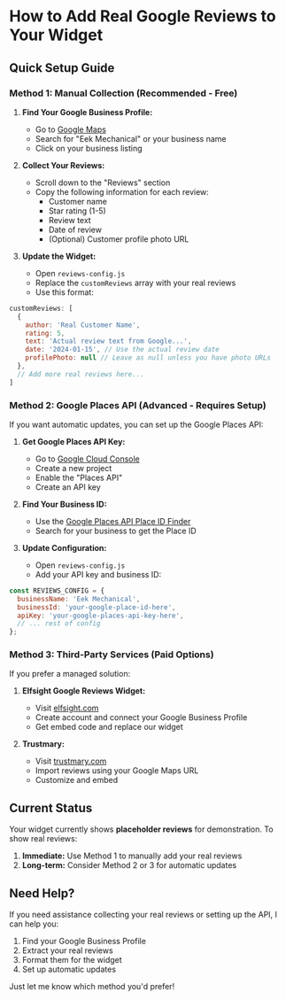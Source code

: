 # How to Add Real Google Reviews to Your Widget

## Quick Setup Guide

### Method 1: Manual Collection (Recommended - Free)

1. **Find Your Google Business Profile:**
   - Go to [Google Maps](https://maps.google.com)
   - Search for "Eek Mechanical" or your business name
   - Click on your business listing

2. **Collect Your Reviews:**
   - Scroll down to the "Reviews" section
   - Copy the following information for each review:
     - Customer name
     - Star rating (1-5)
     - Review text
     - Date of review
     - (Optional) Customer profile photo URL

3. **Update the Widget:**
   - Open `reviews-config.js`
   - Replace the `customReviews` array with your real reviews
   - Use this format:

```javascript
customReviews: [
  {
    author: 'Real Customer Name',
    rating: 5,
    text: 'Actual review text from Google...',
    date: '2024-01-15', // Use the actual review date
    profilePhoto: null // Leave as null unless you have photo URLs
  },
  // Add more real reviews here...
]
```

### Method 2: Google Places API (Advanced - Requires Setup)

If you want automatic updates, you can set up the Google Places API:

1. **Get Google Places API Key:**
   - Go to [Google Cloud Console](https://console.cloud.google.com/)
   - Create a new project
   - Enable the "Places API"
   - Create an API key

2. **Find Your Business ID:**
   - Use the [Google Places API Place ID Finder](https://developers.google.com/maps/documentation/places/web-service/place-id)
   - Search for your business to get the Place ID

3. **Update Configuration:**
   - Open `reviews-config.js`
   - Add your API key and business ID:

```javascript
const REVIEWS_CONFIG = {
  businessName: 'Eek Mechanical',
  businessId: 'your-google-place-id-here',
  apiKey: 'your-google-places-api-key-here',
  // ... rest of config
};
```

### Method 3: Third-Party Services (Paid Options)

If you prefer a managed solution:

1. **Elfsight Google Reviews Widget:**
   - Visit [elfsight.com](https://elfsight.com)
   - Create account and connect your Google Business Profile
   - Get embed code and replace our widget

2. **Trustmary:**
   - Visit [trustmary.com](https://trustmary.com)
   - Import reviews using your Google Maps URL
   - Customize and embed

## Current Status

Your widget currently shows **placeholder reviews** for demonstration. To show real reviews:

1. **Immediate:** Use Method 1 to manually add your real reviews
2. **Long-term:** Consider Method 2 or 3 for automatic updates

## Need Help?

If you need assistance collecting your real reviews or setting up the API, I can help you:
1. Find your Google Business Profile
2. Extract your real reviews
3. Format them for the widget
4. Set up automatic updates

Just let me know which method you'd prefer!
